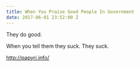 ```yaml
---
title: When You Praise Good People In Government
date: 2017-06-01 23:52:00 Z
---
```


They do good.

When you tell them they suck. They suck.

http://papyri.info/